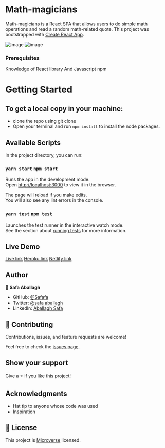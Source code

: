 # Math-magicians 

Math-magicians is a React SPA that allows users to do simple math operations and read a random math-related quote. This project was bootstrapped with [Create React App](https://github.com/facebook/create-react-app).

![image](https://user-images.githubusercontent.com/43698511/134253547-6d093a2a-71eb-4e7e-af5f-9d968ccc5790.png)
![image](https://user-images.githubusercontent.com/43698511/134253576-f6403c20-622a-4d56-98be-23442bbc3ef0.png)


### Prerequisites

Knowledge of React library And Javascript
npm

# Getting Started

## To get a local copy in your machine:

- clone the repo using git clone
- Open your terminal and run `npm install` to install the node packages.

## Available Scripts

In the project directory, you can run:

### `yarn start` `npm start`

Runs the app in the development mode.\
Open [http://localhost:3000](http://localhost:3000) to view it in the browser.

The page will reload if you make edits.\
You will also see any lint errors in the console.

### `yarn test` `npm test`

Launches the test runner in the interactive watch mode.\
See the section about [running tests](https://facebook.github.io/create-react-app/docs/running-tests) for more information.

## Live Demo
[Live link](https://safafa.github.io/math-magicians/)
[Heroku link](https://math1magicians.herokuapp.com/calculator)
[Netlify link](https://math1magicians.herokuapp.com/calculator)
## Author

👤 **Safa Aballagh**

- GitHub: [@Safafa](https://github.com/safafa)
- Twitter: [@safa aballagh](https://twitter.com/Aballagh_S)
- LinkedIn: [Aballagh Safa](https://www.linkedin.com/in/aballaghsafa/)

## 🤝 Contributing

Contributions, issues, and feature requests are welcome!

Feel free to check the [issues page](https://github.com/safafa/math-magicians/issues).

## Show your support

Give a ⭐️ if you like this project!

## Acknowledgments

- Hat tip to anyone whose code was used
- Inspiration

## 📝 License

This project is [Microverse](https://www.microverse.org/) licensed.
